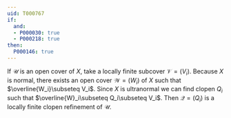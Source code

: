 ```yaml
---
uid: T000767
if:
  and:
  - P000030: true
  - P000218: true
then:
  P000146: true
---
```


If $\mathcal{U}$ is an open cover of $X$, take a locally finite subcover $\mathcal{V} = (V_i)$. Because $X$ is normal, there exists an open cover $\mathcal{W} = (W_i)$ of $X$ such that $\overline{W_i}\subseteq V_i$. Since $X$ is ultranormal we can find clopen $Q_i$ such that $\overline{W}_i\subseteq Q_i\subseteq V_i$. Then $\mathcal{Q} = (Q_i)$ is a locally finite clopen refinement of $\mathcal{U}$.
